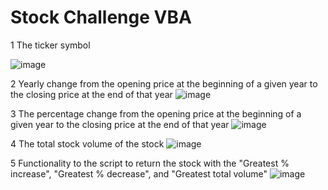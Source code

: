 # Stock Challenge VBA

1 The ticker symbol

![image](https://github.com/sanjchip/VBA-challenge/assets/134953074/eb8fd930-078c-4399-8908-7b7af2f92d07)


2 Yearly change from the opening price at the beginning of a given year to the closing price at the end of that year
![image](https://github.com/sanjchip/VBA-challenge/assets/134953074/43b0928e-3460-4834-b3d9-3583f5c9242f)


3 The percentage change from the opening price at the beginning of a given year to the closing price at the end of that year
![image](https://github.com/sanjchip/VBA-challenge/assets/134953074/001a820b-5ee5-4955-b521-646c72ba7c9b)


4 The total stock volume of the stock
![image](https://github.com/sanjchip/VBA-challenge/assets/134953074/0c9067d0-e434-4b0f-b712-3aeb042dc6a1)


5 Functionality to the script to return the stock with the "Greatest % increase", "Greatest % decrease", and "Greatest total volume"
![image](https://github.com/sanjchip/VBA-challenge/assets/134953074/a583d43d-6f92-41aa-80c0-7c1b4892b1d6)
